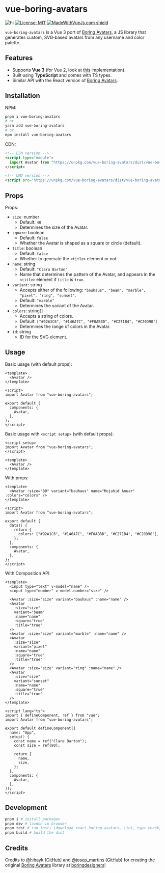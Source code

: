 # vue-boring-avatars

![hi](https://badgen.net/npm/v/vue-boring-avatars)
[![License: MIT](https://img.shields.io/badge/License-MIT-yellow.svg)](https://opensource.org/licenses/MIT)
[![MadeWithVueJs.com shield](https://madewithvuejs.com/storage/repo-shields/3206-shield.svg)](https://madewithvuejs.com/p/vue-boring-avatars/shield-link)

`vue-boring-avatars` is a Vue 3 port of [Boring Avatars](https://github.com/boringdesigners/boring-avatars), a JS library that generates custom, SVG-based avatars from any username and color palette.

## Features

- Supports **Vue 3** (for Vue 2, look at [this](https://github.com/stonega/vue2-boring-avatars) implementation).
- Built using **TypeScript** and comes with TS types.
- Similar API with the React version of [Boring Avatars](https://github.com/boringdesigners/boring-avatars).

## Installation

NPM:

```bash
pnpm i vue-boring-avatars
# or
yarn add vue-boring-avatars
# or
npm install vue-boring-avatars
```

CDN:

```html
<!-- ESM version -->
<script type="module">
  import Avatar from "https://unpkg.com/vue-boring-avatars/dist/vue-boring-avatars.js";
</script>

<!-- UMD version -->
<script src="https://unpkg.com/vue-boring-avatars/dist/vue-boring-avatars.umd.cjs"></script>
```

## Props

Props:

- `size`: number
  - Default: `40`
  - Determines the size of the Avatar.
- `square`: boolean
  - Default: `false`
  - Whether the Avatar is shaped as a square or circle (default).
- `title`: boolean
  - Default: `false`
  - Whether to generate the `<title>` element or not.
- `name`: string
  - Default: `"Clara Barton"`
  - Name that determines the pattern of the Avatar, and appears in the `<title>` element if `title` is `true`.
- `variant`: string
  - Accepts either of the following: `"bauhaus", "beam", "marble", "pixel", "ring", "sunset"`.
  - Default: `"marble"`
  - Determines the variant of the Avatar.
- `colors`: string[]
  - Accepts a string of colors.
  - Default: `["#92A1C6", "#146A7C", "#F0AB3D", "#C271B4", "#C20D90"]`
  - Determines the range of colors in the Avatar.
- `id`: string
  - ID for the SVG element.

## Usage

Basic usage (with default props):

```vue
<template>
  <Avatar />
</template>

<script>
import Avatar from "vue-boring-avatars";

export default {
  components: {
    Avatar,
  },
};
</script>
```

Basic usage with `<script setup>` (with default props):

```vue
<script setup>
import Avatar from "vue-boring-avatars";
</script>

<template>
  <Avatar />
</template>
```

With props:

```vue
<template>
  <Avatar :size="80" variant="bauhaus" name="Mujahid Anuar" :colors="colors" />
</template>

<script>
import Avatar from "vue-boring-avatars";

export default {
  data() {
    return {
      colors: ["#92A1C6", "#146A7C", "#F0AB3D", "#C271B4", "#C20D90"],
    };
  },
  components: {
    Avatar,
  },
};
</script>
```

With Composition API:

```vue
<template>
  <input type="text" v-model="name" />
  <input type="number" v-model.number="size" />

  <Avatar :size="size" variant="bauhaus" :name="name" />
  <Avatar
    :size="size"
    variant="beam"
    :name="name"
    :square="true"
    :title="true"
  />
  <Avatar :size="size" variant="marble" :name="name" />
  <Avatar
    :size="size"
    variant="pixel"
    :name="name"
    :square="true"
    :title="true"
  />
  <Avatar :size="size" variant="ring" :name="name" />
  <Avatar
    :size="size"
    variant="sunset"
    :name="name"
    :square="true"
    :title="true"
  />
</template>

<script lang="ts">
import { defineComponent, ref } from "vue";
import Avatar from "vue-boring-avatars";

export default defineComponent({
  name: "App",
  setup() {
    const name = ref("Clara Barton");
    const size = ref(80);

    return {
      name,
      size,
    };
  },
  components: {
    Avatar,
  },
});
</script>
```

## Development

```sh
pnpm i # install packages
pnpm dev # launch in browser
pnpm test # run tests (download react-boring-avatars, lint, type check, then run tests)
pnpm build # build the dist
```

## Credits

Credits to [@hihayk](https://twitter.com/hihayk) ([GitHub](https://github.com/hihayk)) and [@josep_martins](https://twitter.com/josep_martins) ([GitHub](https://github.com/josepmartins)) for creating the original [Boring Avatars](https://github.com/boringdesigners/boring-avatars) library at [boringdesigners](https://github.com/boringdesigners)!
